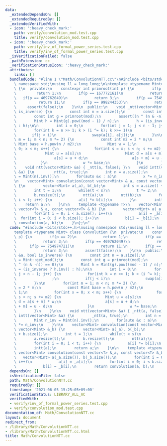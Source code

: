 ```yaml
---
data:
  _extendedDependsOn: []
  _extendedRequiredBy: []
  _extendedVerifiedWith:
  - icon: ':heavy_check_mark:'
    path: verify/convolution_mod.test.cpp
    title: verify/convolution_mod.test.cpp
  - icon: ':heavy_check_mark:'
    path: verify/inv_of_formal_power_series.test.cpp
    title: verify/inv_of_formal_power_series.test.cpp
  _isVerificationFailed: false
  _pathExtension: cc
  _verificationStatusIcon: ':heavy_check_mark:'
  attributes:
    links: []
  bundledCode: "#line 1 \"Math/ConvolutionNTT.cc\"\n#include <bits/stdc++.h>\nusing\
    \ namespace std;\nusing ll = long long;\n\ntemplate <typename Mint> class Convolution\
    \ {\n  private:\n    constexpr int primroot(int p) {\n        if(p == 2)\n   \
    \         return 1;\n        if(p == 167772161)\n            return 3;\n     \
    \   if(p == 469762049)\n            return 3;\n        if(p == 754974721)\n  \
    \          return 11;\n        if(p == 998244353)\n            return 3;\n   \
    \     assert(false);\n    }\n\n  public:\n    void _ntt(vector<Mint> &a, bool\
    \ is_inverse) {\n        const int n = a.size();\n        const int mod = Mint::get_mod();\n\
    \        const int g = primroot(mod);\n        assert((n ^ (n & -n)) == 0);\n\
    \        Mint h = Mint(g).pow((mod - 1) / n);\n        h = (is_inverse ? h.inv()\
    \ : h);\n\n        int i = 0;\n        for(int j = 1; j < n - 1; j++) {\n    \
    \        for(int k = n >> 1; k > (i ^= k); k >>= 1)\n                ;\n     \
    \       if(j < i)\n                swap(a[i], a[j]);\n        }\n\n        for(int\
    \ m = 1; m < n; m *= 2) {\n            const int m2 = 2 * m;\n            const\
    \ Mint base = h.pow(n / m2);\n            Mint w = 1;\n            for(int x =\
    \ 0; x < m; x++) {\n                for(int s = x; s < n; s += m2) {\n       \
    \             Mint u = a[s];\n                    Mint d = a[s + m] * w;\n   \
    \                 a[s] = u + d;\n                    a[s + m] = u - d;\n     \
    \           }\n                w *= base;\n            }\n        }\n    }\n\n\
    \    void ntt(vector<Mint> &a) { _ntt(a, false); }\n    void intt(vector<Mint>\
    \ &a) {\n        _ntt(a, true);\n        int n = a.size();\n        Mint n_inv\
    \ = Mint(n).inv();\n        for(auto &x : a)\n            x *= n_inv;\n    }\n\
    \n    vector<Mint> convolution(const vector<Mint> &_a, const vector<Mint> &_b)\
    \ {\n        vector<Mint> a(_a), b(_b);\n        int s = a.size() + b.size();\n\
    \        int t = 1;\n        while(t < s)\n            t *= 2;\n        a.resize(t);\n\
    \        b.resize(t);\n        ntt(a);\n        ntt(b);\n        for(int i = 0;\
    \ i < t; i++) {\n            a[i] *= b[i];\n        }\n        intt(a);\n    \
    \    return a;\n    }\n\n    template <typename T>\n    vector<Mint> convolution(const\
    \ vector<T> &_a, const vector<T> &_b) {\n        vector<Mint> a(_a.size()), b(_b.size());\n\
    \        for(int i = 0; i < a.size(); i++)\n            a[i] = _a[i];\n      \
    \  for(int i = 0; i < b.size(); i++)\n            b[i] = _b[i];\n        return\
    \ convolution(a, b);\n    }\n};\n"
  code: "#include <bits/stdc++.h>\nusing namespace std;\nusing ll = long long;\n\n\
    template <typename Mint> class Convolution {\n  private:\n    constexpr int primroot(int\
    \ p) {\n        if(p == 2)\n            return 1;\n        if(p == 167772161)\n\
    \            return 3;\n        if(p == 469762049)\n            return 3;\n  \
    \      if(p == 754974721)\n            return 11;\n        if(p == 998244353)\n\
    \            return 3;\n        assert(false);\n    }\n\n  public:\n    void _ntt(vector<Mint>\
    \ &a, bool is_inverse) {\n        const int n = a.size();\n        const int mod\
    \ = Mint::get_mod();\n        const int g = primroot(mod);\n        assert((n\
    \ ^ (n & -n)) == 0);\n        Mint h = Mint(g).pow((mod - 1) / n);\n        h\
    \ = (is_inverse ? h.inv() : h);\n\n        int i = 0;\n        for(int j = 1;\
    \ j < n - 1; j++) {\n            for(int k = n >> 1; k > (i ^= k); k >>= 1)\n\
    \                ;\n            if(j < i)\n                swap(a[i], a[j]);\n\
    \        }\n\n        for(int m = 1; m < n; m *= 2) {\n            const int m2\
    \ = 2 * m;\n            const Mint base = h.pow(n / m2);\n            Mint w =\
    \ 1;\n            for(int x = 0; x < m; x++) {\n                for(int s = x;\
    \ s < n; s += m2) {\n                    Mint u = a[s];\n                    Mint\
    \ d = a[s + m] * w;\n                    a[s] = u + d;\n                    a[s\
    \ + m] = u - d;\n                }\n                w *= base;\n            }\n\
    \        }\n    }\n\n    void ntt(vector<Mint> &a) { _ntt(a, false); }\n    void\
    \ intt(vector<Mint> &a) {\n        _ntt(a, true);\n        int n = a.size();\n\
    \        Mint n_inv = Mint(n).inv();\n        for(auto &x : a)\n            x\
    \ *= n_inv;\n    }\n\n    vector<Mint> convolution(const vector<Mint> &_a, const\
    \ vector<Mint> &_b) {\n        vector<Mint> a(_a), b(_b);\n        int s = a.size()\
    \ + b.size();\n        int t = 1;\n        while(t < s)\n            t *= 2;\n\
    \        a.resize(t);\n        b.resize(t);\n        ntt(a);\n        ntt(b);\n\
    \        for(int i = 0; i < t; i++) {\n            a[i] *= b[i];\n        }\n\
    \        intt(a);\n        return a;\n    }\n\n    template <typename T>\n   \
    \ vector<Mint> convolution(const vector<T> &_a, const vector<T> &_b) {\n     \
    \   vector<Mint> a(_a.size()), b(_b.size());\n        for(int i = 0; i < a.size();\
    \ i++)\n            a[i] = _a[i];\n        for(int i = 0; i < b.size(); i++)\n\
    \            b[i] = _b[i];\n        return convolution(a, b);\n    }\n};\n"
  dependsOn: []
  isVerificationFile: false
  path: Math/ConvolutionNTT.cc
  requiredBy: []
  timestamp: '2021-06-05 15:25:05+09:00'
  verificationStatus: LIBRARY_ALL_AC
  verifiedWith:
  - verify/inv_of_formal_power_series.test.cpp
  - verify/convolution_mod.test.cpp
documentation_of: Math/ConvolutionNTT.cc
layout: document
redirect_from:
- /library/Math/ConvolutionNTT.cc
- /library/Math/ConvolutionNTT.cc.html
title: Math/ConvolutionNTT.cc
---
```

